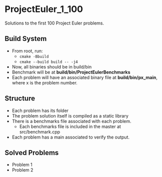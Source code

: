 # ProjectEuler_1_100
Solutions to the first 100 Project Euler problems.

## Build System
* From root, run:
    * `cmake -Bbuild`
    * `cmake --build build -- -j4`
* Now, all binaries should be in build/bin
* Benchmark will be at **build/bin/ProjectEulerBenchmarks**
* Each problem will have an associated binary file at **build/bin/px_main**, where x is the problem number.

## Structure
* Each problem has its folder
* The problem solution itself is compiled as a static library
* There is a benchmarks file associated with each problem.
    * Each benchmarks file is included in the master at src/benchmark.cpp
* Each problem has a main associated to verify the output.

## Solved Problems
* Problem 1
* Problem 2

